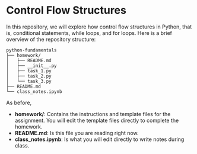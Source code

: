 # Control Flow Structures

In this repository, we will explore how control flow structures in Python, that is, conditional statements, while loops, and for loops. Here is a brief overview of the repository structure:
```
python-fundamentals
├── homework/
│   ├── README.md
│   ├── __init__.py
│   ├── task_1.py
│   ├── task_2.py
│   └── task_3.py
├── README.md
└── class_notes.ipynb
```
As before,
- **homework/**: Contains the instructions and template files for the assignment. You will edit the template files directly to complete the homework.
- **README.md**: Is this file you are reading right now.
- **class_notes.ipynb**: Is what you will edit directly to write notes during class.
